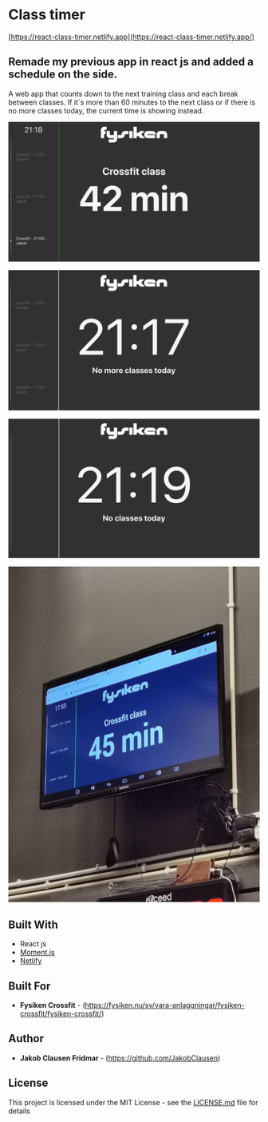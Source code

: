 # Class timer
[https://react-class-timer.netlify.app](https://react-class-timer.netlify.app/)

Remade my previous app in react js and added a schedule on the side. 
-- 

A web app that counts down to the next training class and each break between classes. If it´s more than 60 minutes to the next class or if there is no more classes today, the current time is showing instead.

<p align="center">
<img src="/gitimg/one.png" alt="Class timer by Jakob Clausen" width="738">
</p>     
     
<p align="center">         
 <img src="/gitimg/two.png" alt="Class timer by Jakob Clausen" width="738">
</p>

<p align="center">
<img src="/gitimg/three.png" alt="Class timer by Jakob Clausen" width="738">
</p>     
     
<p align="center">         
 <img src="/gitimg/four.jpg" alt="Class timer by Jakob Clausen" width="738">
</p>

## Built With

* React js
* [Moment.js](https://momentjs.com/)
* [Netlify](https://www.netlify.com/)

## Built For

* **Fysiken Crossfit** - (https://fysiken.nu/sv/vara-anlaggningar/fysiken-crossfit/fysiken-crossfit/)

## Author

* **Jakob Clausen Fridmar** - (https://github.com/JakobClausen)

## License

This project is licensed under the MIT License - see the [LICENSE.md](LICENSE.md) file for details

